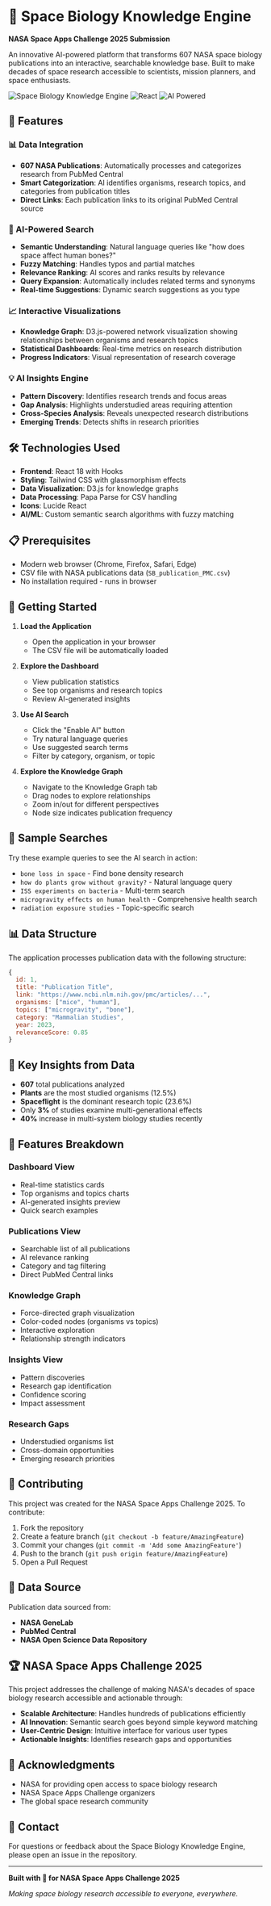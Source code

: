 # 🚀 Space Biology Knowledge Engine

**NASA Space Apps Challenge 2025 Submission**

An innovative AI-powered platform that transforms 607 NASA space biology publications into an interactive, searchable knowledge base. Built to make decades of space research accessible to scientists, mission planners, and space enthusiasts.

![Space Biology Knowledge Engine](https://img.shields.io/badge/NASA-Space%20Apps%202025-blue?style=for-the-badge)
![React](https://img.shields.io/badge/React-18.0-61dafb?style=for-the-badge&logo=react)
![AI Powered](https://img.shields.io/badge/AI-Powered%20Search-purple?style=for-the-badge)

## 🌟 Features

### 📊 Data Integration
- **607 NASA Publications**: Automatically processes and categorizes research from PubMed Central
- **Smart Categorization**: AI identifies organisms, research topics, and categories from publication titles
- **Direct Links**: Each publication links to its original PubMed Central source

### 🤖 AI-Powered Search
- **Semantic Understanding**: Natural language queries like "how does space affect human bones?"
- **Fuzzy Matching**: Handles typos and partial matches
- **Relevance Ranking**: AI scores and ranks results by relevance
- **Query Expansion**: Automatically includes related terms and synonyms
- **Real-time Suggestions**: Dynamic search suggestions as you type

### 📈 Interactive Visualizations
- **Knowledge Graph**: D3.js-powered network visualization showing relationships between organisms and research topics
- **Statistical Dashboards**: Real-time metrics on research distribution
- **Progress Indicators**: Visual representation of research coverage

### 💡 AI Insights Engine
- **Pattern Discovery**: Identifies research trends and focus areas
- **Gap Analysis**: Highlights understudied areas requiring attention
- **Cross-Species Analysis**: Reveals unexpected research distributions
- **Emerging Trends**: Detects shifts in research priorities

## 🛠️ Technologies Used

- **Frontend**: React 18 with Hooks
- **Styling**: Tailwind CSS with glassmorphism effects
- **Data Visualization**: D3.js for knowledge graphs
- **Data Processing**: Papa Parse for CSV handling
- **Icons**: Lucide React
- **AI/ML**: Custom semantic search algorithms with fuzzy matching

## 📋 Prerequisites

- Modern web browser (Chrome, Firefox, Safari, Edge)
- CSV file with NASA publications data (`SB_publication_PMC.csv`)
- No installation required - runs in browser

## 🚀 Getting Started

1. **Load the Application**
   - Open the application in your browser
   - The CSV file will be automatically loaded

2. **Explore the Dashboard**
   - View publication statistics
   - See top organisms and research topics
   - Review AI-generated insights

3. **Use AI Search**
   - Click the "Enable AI" button
   - Try natural language queries
   - Use suggested search terms
   - Filter by category, organism, or topic

4. **Explore the Knowledge Graph**
   - Navigate to the Knowledge Graph tab
   - Drag nodes to explore relationships
   - Zoom in/out for different perspectives
   - Node size indicates publication frequency

## 📝 Sample Searches

Try these example queries to see the AI search in action:

- `bone loss in space` - Find bone density research
- `how do plants grow without gravity?` - Natural language query
- `ISS experiments on bacteria` - Multi-term search
- `microgravity effects on human health` - Comprehensive health search
- `radiation exposure studies` - Topic-specific search

## 📊 Data Structure

The application processes publication data with the following structure:

```javascript
{
  id: 1,
  title: "Publication Title",
  link: "https://www.ncbi.nlm.nih.gov/pmc/articles/...",
  organisms: ["mice", "human"],
  topics: ["microgravity", "bone"],
  category: "Mammalian Studies",
  year: 2023,
  relevanceScore: 0.85
}
```

## 🎯 Key Insights from Data

- **607** total publications analyzed
- **Plants** are the most studied organisms (12.5%)
- **Spaceflight** is the dominant research topic (23.6%)
- Only **3%** of studies examine multi-generational effects
- **40%** increase in multi-system biology studies recently

## 🔧 Features Breakdown

### Dashboard View
- Real-time statistics cards
- Top organisms and topics charts
- AI-generated insights preview
- Quick search examples

### Publications View
- Searchable list of all publications
- AI relevance ranking
- Category and tag filtering
- Direct PubMed Central links

### Knowledge Graph
- Force-directed graph visualization
- Color-coded nodes (organisms vs topics)
- Interactive exploration
- Relationship strength indicators

### Insights View
- Pattern discoveries
- Research gap identification
- Confidence scoring
- Impact assessment

### Research Gaps
- Understudied organisms list
- Cross-domain opportunities
- Emerging research priorities

## 🤝 Contributing

This project was created for the NASA Space Apps Challenge 2025. To contribute:

1. Fork the repository
2. Create a feature branch (`git checkout -b feature/AmazingFeature`)
3. Commit your changes (`git commit -m 'Add some AmazingFeature'`)
4. Push to the branch (`git push origin feature/AmazingFeature`)
5. Open a Pull Request

## 📄 Data Source

Publication data sourced from:
- **NASA GeneLab**
- **PubMed Central**
- **NASA Open Science Data Repository**

## 🏆 NASA Space Apps Challenge 2025

This project addresses the challenge of making NASA's decades of space biology research accessible and actionable through:

- **Scalable Architecture**: Handles hundreds of publications efficiently
- **AI Innovation**: Semantic search goes beyond simple keyword matching
- **User-Centric Design**: Intuitive interface for various user types
- **Actionable Insights**: Identifies research gaps and opportunities

## 🙏 Acknowledgments

- NASA for providing open access to space biology research
- NASA Space Apps Challenge organizers
- The global space research community

## 📧 Contact

For questions or feedback about the Space Biology Knowledge Engine, please open an issue in the repository.

---

**Built with 💙 for NASA Space Apps Challenge 2025**

*Making space biology research accessible to everyone, everywhere.*
